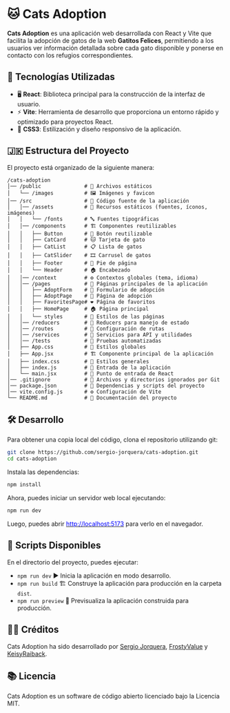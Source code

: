 # 🐱 Cats Adoption

**Cats Adoption** es una aplicación web desarrollada con React y Vite que facilita la adopción de gatos de la web **Gatitos Felices**, permitiendo a los usuarios ver información detallada sobre cada gato disponible y ponerse en contacto con los refugios correspondientes.

## 🚀 Tecnologías Utilizadas

- 🖥️ **React**: Biblioteca principal para la construcción de la interfaz de usuario.
- ⚡ **Vite**: Herramienta de desarrollo que proporciona un entorno rápido y optimizado para proyectos React.
- 🌈 **CSS3**: Estilización y diseño responsivo de la aplicación.

## 🇯️🇰 Estructura del Proyecto

El proyecto está organizado de la siguiente manera:

```
/cats-adoption
│── /public              # 📁 Archivos estáticos
│   └── /images          # 🖼️ Imágenes y favicon
│── /src                 # 📁 Código fuente de la aplicación
│   │── /assets          # 🎨 Recursos estáticos (fuentes, íconos, imágenes)
│   │   └── /fonts       # 🔤 Fuentes tipográficas
│   │── /components      # 🏗️ Componentes reutilizables
│   │   ├── Button       # 🔘 Botón reutilizable
│   │   ├── CatCard      # 🐱 Tarjeta de gato
│   │   ├── CatList      # 📋 Lista de gatos
│   │   ├── CatSlider    # 🎞️ Carrusel de gatos
│   │   ├── Footer       # 👣 Pie de página
│   │   └── Header       # 🏠 Encabezado
│   │── /context         # ⚙️ Contextos globales (tema, idioma)
│   │── /pages           # 📄 Páginas principales de la aplicación
│   │   ├── AdoptForm    # 📝 Formulario de adopción
│   │   ├── AdoptPage    # 🏡 Página de adopción
│   │   ├── FavoritesPage# ❤️ Página de favoritos
│   │   ├── HomePage     # 🏠 Página principal
│   │   └── styles       # 🎨 Estilos de las páginas
│   │── /reducers        # 🔄 Reducers para manejo de estado
│   │── /routes          # 🚏 Configuración de rutas
│   │── /services        # 🔧 Servicios para API y utilidades
│   │── /tests           # 🧪 Pruebas automatizadas
│   ├── App.css          # 🎨 Estilos globales
│   ├── App.jsx          # 🏗️ Componente principal de la aplicación
│   ├── index.css        # 🎨 Estilos generales
│   ├── index.js         # 🔰 Entrada de la aplicación
│   └── main.jsx         # 🚪 Punto de entrada de React
│── .gitignore           # 🚫 Archivos y directorios ignorados por Git
│── package.json         # 📜 Dependencias y scripts del proyecto
│── vite.config.js       # ⚙️ Configuración de Vite
└── README.md            # 📖 Documentación del proyecto
```

## 🛠️ Desarrollo

Para obtener una copia local del código, clona el repositorio utilizando git:

```bash
git clone https://github.com/sergio-jorquera/cats-adoption.git
cd cats-adoption
```

Instala las dependencias:

```bash
npm install
```

Ahora, puedes iniciar un servidor web local ejecutando:

```bash
npm run dev
```

Luego, puedes abrir [<span style="color:blue;">http://localhost:5173</span>](http://localhost:5173) para verlo en el navegador.

## 📝 Scripts Disponibles

En el directorio del proyecto, puedes ejecutar:

- `npm run dev` ▶️ Inicia la aplicación en modo desarrollo.
- `npm run build` 🏗️ Construye la aplicación para producción en la carpeta `dist`.
- `npm run preview` 👀 Previsualiza la aplicación construida para producción.

## 👨‍💻 Créditos

Cats Adoption ha sido desarrollado por [Sergio Jorquera](https://github.com/sergio-jorquera), [FrostyValue](https://github.com/FrostyValue) y [KeisyRaiback](https://github.com/KeisyRaiback).

## 📚 Licencia

Cats Adoption es un software de código abierto licenciado bajo la Licencia MIT.
